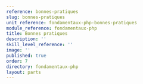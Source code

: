 ```yaml
---
reference: bonnes-pratiques
slug: bonnes-pratiques
unit_reference: fondamentaux-php-bonnes-pratiques
module_reference: fondamentaux-php
title: Bonnes pratiques
description: ''
skill_level_reference: ''
image: ''
published: true
order: 7
directory: fondamentaux-php
layout: parts
---
```

